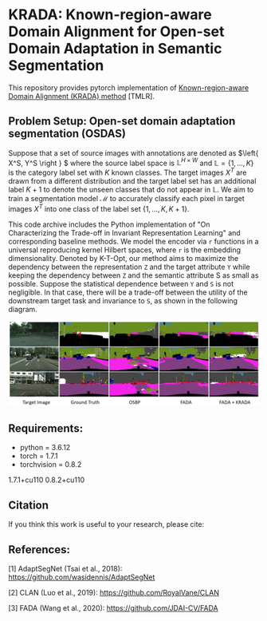 
# KRADA: Known-region-aware Domain Alignment for Open-set Domain Adaptation in Semantic Segmentation
This repository provides pytorch implementation of [Known-region-aware Domain Alignment (KRADA) method](https://openreview.net/forum?id=5II12ypVQo) [TMLR].


## Problem Setup: Open-set domain adaptation segmentation (OSDAS)
Suppose that a set of source images with annotations are denoted as $\left\{ X^S, Y^S \right \} $ where the source label space is $\mathbb{L}^{H\times W}$ and $\mathbb{L}=\{1, \dots, K\}$ is the category label set with $K$ known classes. The target images $X^T$ are drawn from a different distribution and the target label set has an additional label $K+1$ to denote the unseen classes that do not appear in $\mathbb{L}$. We aim to train a segmentation model $\mathcal{M}$ to accurately classify each pixel in target images $X^T$ into one class of the label set $\{1,\dots, K, K+1\}$.





This code archive includes the Python implementation of "On Characterizing the Trade-off in Invariant Representation
Learning" and corresponding baseline methods. We model the encoder via `r` functions in a universal reproducing kernel
Hilbert spaces, where `r` is the embedding dimensionality. Denoted by K-T-Opt, our method aims to maximize the
dependency between the representation `Z` and the target attribute `Y` while keeping the dependency between `Z` and the
semantic attribute S as small as possible. Suppose the statistical dependence between `Y` and `S` is not negligible.
In that case, there will be a trade-off between the utility of the downstream target task and invariance to `S`,
as shown in the following diagram.

![plot](./figs/segmentation.png)




## Requirements:

- python = 3.6.12
- torch = 1.7.1
- torchvision = 0.8.2


1.7.1+cu110
0.8.2+cu110



## Citation

If you think this work is useful to your research, please cite:



## References:

[1] AdaptSegNet (Tsai et al., 2018): https://github.com/wasidennis/AdaptSegNet

[2] CLAN (Luo et al., 2019): https://github.com/RoyalVane/CLAN

[3] FADA (Wang et al., 2020): https://github.com/JDAI-CV/FADA



